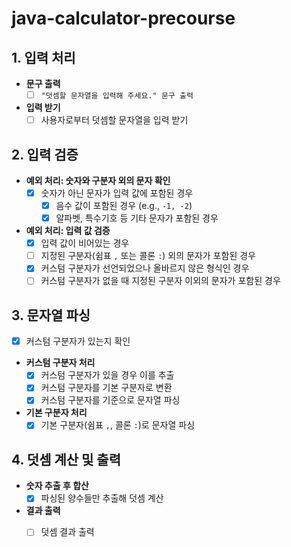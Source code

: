 # java-calculator-precourse


## 1. 입력 처리
- **문구 출력**
  - [ ] `"덧셈할 문자열을 입력해 주세요." 문구 출력`

- **입력 받기**
  - [ ] 사용자로부터 덧셈할 문자열을 입력 받기

## 2. 입력 검증
- **예외 처리: 숫자와 구분자 외의 문자 확인**
  - [x] 숫자가 아닌 문자가 입력 값에 포함된 경우
    - [x] 음수 값이 포함된 경우 (e.g., `-1, -2`)
    - [x] 알파벳, 특수기호 등 기타 문자가 포함된 경우

- **예외 처리: 입력 값 검증**
  - [x] 입력 값이 비어있는 경우
  - [ ] 지정된 구분자(쉼표 `,` 또는 콜론 `:`) 외의 문자가 포함된 경우
  - [x] 커스텀 구분자가 선언되었으나 올바르지 않은 형식인 경우
  - [ ] 커스텀 구분자가 없을 때 지정된 구분자 이외의 문자가 포함된 경우

## 3. 문자열 파싱
- [x] 커스텀 구분자가 있는지 확인
- **커스텀 구분자 처리**
  - [x] 커스텀 구분자가 있을 경우 이를 추출
  - [x] 커스텀 구분자를 기본 구분자로 변환
  - [x] 커스텀 구분자를 기준으로 문자열 파싱

- **기본 구분자 처리**
  - [x] 기본 구분자(쉼표 `,`, 콜론 `:`)로 문자열 파싱

## 4. 덧셈 계산 및 출력
- **숫자 추출 후 합산**
  - [x] 파싱된 양수들만 추출해 덧셈 계산

- **결과 출력**
  - [ ] 덧셈 결과 출력


